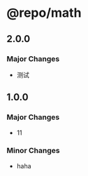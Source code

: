 # @repo/math

## 2.0.0

### Major Changes

- 测试

## 1.0.0

### Major Changes

- 11

### Minor Changes

- haha
